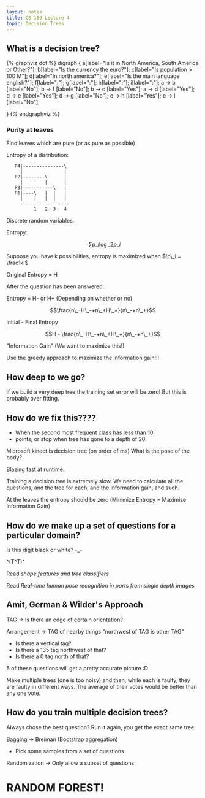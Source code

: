 ```yaml
---
layout: notes
title: CS 189 Lecture 4
topic: Decision Trees
---
```


## What is a decision tree?
{% graphviz dot %}
digraph {
  a[label="Is it in North America, South America or Other?"];
  b[label="Is the currency the euro?"];
  c[label="Is population > 100 M"];
  d[label="In north america?"];
  e[label="Is the main language english?"];
  f[label=":"];
  g[label=":"];
  h[label=":"];
  i[label=":"];
  a -> b [label="No"];
  b -> f [label="No"];
  b -> c [label="Yes"];
  a -> d [label="Yes"];
  d -> e [label="Yes"];
  d -> g [label="No"];
  e -> h [label="Yes"];
  e -> i [label="No"];

}
{% endgraphviz %}

### Purity at leaves
Find leaves which are pure (or as pure as possible)

Entropy of a distribution:

       P4|---------------\
         |               |
       P2|--------\      |
         |        |      |
       P3|-----------\   |
       P1|----\   |  |   |
         |    |   |  |   |
         ------------------
              1   2  3   4

Discrete random variables. 

Entropy:

$$-\sum p\_i\log\_2p\_i$$

Suppose you have k possibilities, entropy is maximized when $!p\_i = \frac1k!$

Original Entropy = H

After the question has been answered:

Entropy = H- or H+ (Depending on whether or no)

$$\frac{n\_-H\_-+n\_+H\_+}{n\_-+n\_+}$$

Initial - Final Entropy

$$H - \frac{n\_-H\_-+n\_+H\_+}{n\_-+n\_+}$$

"Information Gain" (We want to maximize this!)

Use the greedy approach to maximize the information gain!!!

## How deep to we go?
If we build a very deep tree the training set error will be zero! But this is
probably over fitting. 

## How do we fix this????
* When the second most frequent class has less than 10
* points, or stop when tree has gone to a depth of 20. 

Microsoft kinect is decision tree (on order of ms) What is the pose of the body?

Blazing fast at runtime. 

Training a decision tree is extremely slow. We need to calculate all the
questions, and the tree for each, and the information gain, and such. 

At the leaves the entropy should be zero (Minimize Entropy = Maximize
Information Gain)

## How do we make up a set of questions for a particular domain?
Is this digit black or white? -\_-

^(T^T)^

Read _shape features and tree classifiers_

Read _Real-time human pose recognition in parts from single depth images_


## Amit, German & Wilder's Approach
TAG -> Is there an edge of certain orientation?

Arrangement -> TAG of nearby things "northwest of TAG is other TAG"

- Is there a vertical tag?
- Is there a 135 tag northwest of that?
- Is there a 0 tag north of that?

5 of these questions will get a pretty accurate picture :D

Make multiple trees (one is too noisy) and then, while each is faulty, they are
faulty in different ways. The average of their votes would be better than any
one vote.

## How do you train multiple decision trees?
Always chose the best question? Run it again, you get the exact same tree

Bagging -> Breiman (Bootstrap aggregation)
- Pick some samples from a set of questions

Randomization -> Only allow a subset of questions

# RANDOM FOREST!

